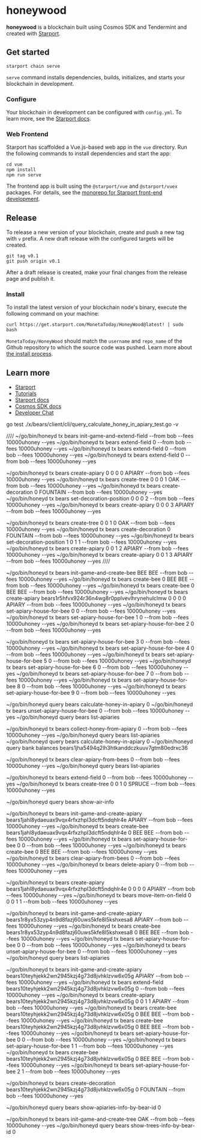 # honeywood
**honeywood** is a blockchain built using Cosmos SDK and Tendermint and created with [Starport](https://starport.com).

## Get started

```
starport chain serve
```

`serve` command installs dependencies, builds, initializes, and starts your blockchain in development.

### Configure

Your blockchain in development can be configured with `config.yml`. To learn more, see the [Starport docs](https://docs.starport.com).

### Web Frontend

Starport has scaffolded a Vue.js-based web app in the `vue` directory. Run the following commands to install dependencies and start the app:

```
cd vue
npm install
npm run serve
```

The frontend app is built using the `@starport/vue` and `@starport/vuex` packages. For details, see the [monorepo for Starport front-end development](https://github.com/tendermint/vue).

## Release
To release a new version of your blockchain, create and push a new tag with `v` prefix. A new draft release with the configured targets will be created.

```
git tag v0.1
git push origin v0.1
```

After a draft release is created, make your final changes from the release page and publish it.

### Install
To install the latest version of your blockchain node's binary, execute the following command on your machine:

```
curl https://get.starport.com/MonetaToday/HoneyWood@latest! | sudo bash
```
`MonetaToday/HoneyWood` should match the `username` and `repo_name` of the Github repository to which the source code was pushed. Learn more about [the install process](https://github.com/allinbits/starport-installer).

## Learn more

- [Starport](https://starport.com)
- [Tutorials](https://docs.starport.com/guide)
- [Starport docs](https://docs.starport.com)
- [Cosmos SDK docs](https://docs.cosmos.network)
- [Developer Chat](https://discord.gg/H6wGTY8sxw)

go test ./x/bears/client/cli/query_calculate_honey_in_apiary_test.go -v

////
~/go/bin/honeyd tx bears init-game-and-extend-field --from bob --fees 10000uhoney --yes
~/go/bin/honeyd tx bears extend-field 0 --from bob --fees 10000uhoney --yes
~/go/bin/honeyd tx bears extend-field 0 --from bob --fees 10000uhoney --yes
~/go/bin/honeyd tx bears extend-field 0 --from bob --fees 10000uhoney --yes

~/go/bin/honeyd tx bears create-apiary 0 0 0 0 APIARY --from bob --fees 10000uhoney --yes
~/go/bin/honeyd tx bears create-tree 0 0 0 1 OAK --from bob --fees 10000uhoney --yes
~/go/bin/honeyd tx bears create-decoration 0 FOUNTAIN --from bob --fees 10000uhoney --yes
~/go/bin/honeyd tx bears set-decoration-position 0 0 0 2 --from bob --fees 10000uhoney --yes
~/go/bin/honeyd tx bears create-apiary 0 0 0 3 APIARY --from bob --fees 10000uhoney --yes

~/go/bin/honeyd tx bears create-tree 0 0 1 0 OAK --from bob --fees 10000uhoney --yes
~/go/bin/honeyd tx bears create-decoration 0 FOUNTAIN --from bob --fees 10000uhoney --yes
~/go/bin/honeyd tx bears set-decoration-position 1 0 1 1 --from bob --fees 10000uhoney --yes
~/go/bin/honeyd tx bears create-apiary 0 0 1 2 APIARY --from bob --fees 10000uhoney --yes
~/go/bin/honeyd tx bears create-apiary 0 0 1 3 APIARY --from bob --fees 10000uhoney --yes
////

~/go/bin/honeyd tx bears init-game-and-create-bee BEE BEE --from bob --fees 10000uhoney --yes
~/go/bin/honeyd tx bears create-bee 0 BEE BEE --from bob --fees 10000uhoney --yes
~/go/bin/honeyd tx bears create-bee 0 BEE BEE --from bob --fees 10000uhoney --yes
~/go/bin/honeyd tx bears create-apiary bears1r5hfvx924r36n4wg8r0pplvevlhrynehulclmw 0 0 0 0 APIARY --from bob --fees 10000uhoney --yes
~/go/bin/honeyd tx bears set-apiary-house-for-bee 0 0 --from bob --fees 10000uhoney --yes 
~/go/bin/honeyd tx bears set-apiary-house-for-bee 1 0 --from bob --fees 10000uhoney --yes 
~/go/bin/honeyd tx bears set-apiary-house-for-bee 2 0 --from bob --fees 10000uhoney --yes

~/go/bin/honeyd tx bears set-apiary-house-for-bee 3 0 --from bob --fees 10000uhoney --yes
~/go/bin/honeyd tx bears set-apiary-house-for-bee 4 0 --from bob --fees 10000uhoney --yes
~/go/bin/honeyd tx bears set-apiary-house-for-bee 5 0 --from bob --fees 10000uhoney --yes
~/go/bin/honeyd tx bears set-apiary-house-for-bee 6 0 --from bob --fees 10000uhoney --yes
~/go/bin/honeyd tx bears set-apiary-house-for-bee 7 0 --from bob --fees 10000uhoney --yes
~/go/bin/honeyd tx bears set-apiary-house-for-bee 8 0 --from bob --fees 10000uhoney --yes
~/go/bin/honeyd tx bears set-apiary-house-for-bee 9 0 --from bob --fees 10000uhoney --yes
 
~/go/bin/honeyd query bears calculate-honey-in-apiary 0
~/go/bin/honeyd tx bears unset-apiary-house-for-bee 0 --from bob --fees 10000uhoney --yes 
~/go/bin/honeyd query bears list-apiaries

~/go/bin/honeyd tx bears collect-honey-from-apiary 0 --from bob --fees 10000uhoney --yes
~/go/bin/honeyd query bears list-apiaries
~/go/bin/honeyd query bears calculate-honey-in-apiary 0 
~/go/bin/honeyd query bank balances bears1jha5494q2lh3htkanddczkuuv7gtm80edrxc36


~/go/bin/honeyd tx bears clear-apiary-from-bees 0 --from bob --fees 10000uhoney --yes
~/go/bin/honeyd query bears list-apiaries


~/go/bin/honeyd tx bears extend-field 0 --from bob --fees 10000uhoney --yes
~/go/bin/honeyd tx bears create-tree 0 0 1 0 SPRUCE --from bob --fees 10000uhoney --yes

~/go/bin/honeyd query bears show-air-info

~/go/bin/honeyd tx bears init-game-and-create-apiary bears1jahl8ydaeuax9vqx4rfxzhpl3dcft5ndqhlr4e APIARY --from bob --fees 10000uhoney --yes
~/go/bin/honeyd tx bears create-bee bears1jahl8ydaeuax9vqx4rfxzhpl3dcft5ndqhlr4e 0 BEE BEE --from bob --fees 10000uhoney --yes
~/go/bin/honeyd tx bears set-apiary-house-for-bee 0 0 --from bob --fees 10000uhoney --yes 
~/go/bin/honeyd tx bears create-bee 0 BEE BEE --from bob --fees 10000uhoney --yes
~/go/bin/honeyd tx bears clear-apiary-from-bees 0 --from bob --fees 10000uhoney --yes
~/go/bin/honeyd tx bears delete-apiary 0 --from bob --fees 10000uhoney --yes


~/go/bin/honeyd tx bears create-apiary bears1jahl8ydaeuax9vqx4rfxzhpl3dcft5ndqhlr4e 0 0 0 0 APIARY --from bob --fees 10000uhoney --yes
~/go/bin/honeyd tx bears move-item-on-field 0 0 0 1 1 --from bob --fees 10000uhoney --yes



~/go/bin/honeyd tx bears init-game-and-create-apiary bears1r8yx53zyp4n9d8fazj60uws5kfe8l5kshxesa8 APIARY --from bob --fees 10000uhoney --yes
~/go/bin/honeyd tx bears create-bee bears1r8yx53zyp4n9d8fazj60uws5kfe8l5kshxesa8 0 BEE BEE --from bob --fees 10000uhoney --yes
~/go/bin/honeyd tx bears set-apiary-house-for-bee 0 0 --from bob --fees 10000uhoney --yes 
~/go/bin/honeyd tx bears unset-apiary-house-for-bee 0 --from bob --fees 10000uhoney --yes 
~/go/bin/honeyd query bears list-apiaries

~/go/bin/honeyd tx bears init-game-and-create-apiary bears10teyhjekk2wn2945kzj4g73d8jvhklzvw6x05g APIARY --from bob --fees 10000uhoney --yes
~/go/bin/honeyd tx bears extend-field bears10teyhjekk2wn2945kzj4g73d8jvhklzvw6x05g 0 --from bob --fees 10000uhoney --yes
~/go/bin/honeyd tx bears create-apiary bears10teyhjekk2wn2945kzj4g73d8jvhklzvw6x05g 0 0 1 1 APIARY --from bob --fees 10000uhoney --yes
~/go/bin/honeyd tx bears create-bee bears10teyhjekk2wn2945kzj4g73d8jvhklzvw6x05g 0 BEE BEE --from bob --fees 10000uhoney --yes
~/go/bin/honeyd tx bears create-bee bears10teyhjekk2wn2945kzj4g73d8jvhklzvw6x05g 0 BEE BEE --from bob --fees 10000uhoney --yes
~/go/bin/honeyd tx bears set-apiary-house-for-bee 0 0 --from bob --fees 10000uhoney --yes 
~/go/bin/honeyd tx bears set-apiary-house-for-bee 1 1 --from bob --fees 10000uhoney --yes 
~/go/bin/honeyd tx bears create-bee bears10teyhjekk2wn2945kzj4g73d8jvhklzvw6x05g 0 BEE BEE --from bob --fees 10000uhoney --yes
~/go/bin/honeyd tx bears set-apiary-house-for-bee 2 1 --from bob --fees 10000uhoney --yes 

~/go/bin/honeyd tx bears create-decoration bears10teyhjekk2wn2945kzj4g73d8jvhklzvw6x05g 0 FOUNTAIN --from bob --fees 10000uhoney --yes

~/go/bin/honeyd query bears show-apiaries-info-by-bear-id 0


~/go/bin/honeyd tx bears init-game-and-create-tree OAK --from bob --fees 10000uhoney --yes
~/go/bin/honeyd query bears show-trees-info-by-bear-id 0

